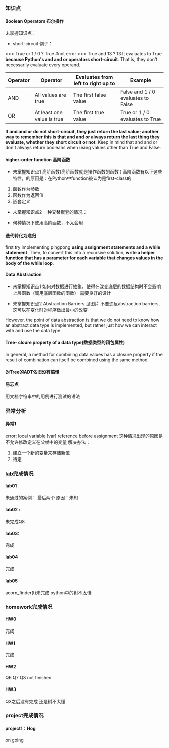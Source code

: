 ### 知识点
#### Boolean Operators 布尔操作
未掌握知识点：
- short-circuit
例子：

\>>> True or 1 / 0
? True #not error
\>>> True and 13
? 13
It evaluates to True **because Python's and and or operators short-circuit**. 
That is, they don't necessarily evaluate every operand.

|Operator | Operator | Evaluates from left to right up to | Example |
| -----| -----| ------| ------| 
|AND| All values are true | The first false value | False and 1 / 0 evaluates to False|
|OR | At least one value is true | The first true value | True or 1 / 0 evaluates to True |

**If and and or do not short-circuit, they just return the last value; another way to remember this is that and and or always return the last thing they evaluate, whether they short circuit or not**. Keep in mind that and and or don't always return booleans when using values other than True and False.


#### higher-order function 高阶函数
- 未掌握知识点1
高阶函数(高阶函数就是操作函数的函数 )
高阶函数有以下这些特性，的原因是：在Python中function被认为是first-class的
1. 函数作为参数
2. 函数作为返回值
3. 嵌套定义

- 未掌握知识点2
一种交替嵌套的情况：

- 何种情况下使用高阶函数，不太会用

#### 迭代转化为递归

first try implementing pingpong **using assignment statements and a while statement**.
 Then, to convert this into a recursive solution, 
 **write a helper function that has a parameter for each variable that changes values in the body of the while loop**.

#### Data Abstraction
- 未掌握知识点1
如何对数据进行抽象，使得在改变底层的数据结构时不会影响上层函数（调用底层函数的函数）
需要良好的设计

- 未掌握知识点2
Abstraction Barriers
见图片
不要违反abstraction barriers, 这可以在变化时对程序做出最小的改变

However, the point of data abstraction is that we do not need
to know how an abstract data type is implemented, but rather just how we can interact with and use the data type.

#### Tree- cloure property of a data type(数据类型的闭包属性)
In general, a method for combining data values has a closure property if the result of combination can itself be combined using the same method



#### 对Tree的ADT依旧没有搞懂




#### 易忘点
用文档字符串中的用例进行测试的语法





### 异常分析
#### 异常1
error: local variable [var] reference before assignment
这种情况出现的原因是不允许修改定义在父帧中的变量
解决办法：
1. 建立一个新的变量来存储新值
2. 待定




### lab完成情况
#### lab01
未通过的案例： 最后两个  原因：未知
#### lab02 : 
未完成Q8
#### lab03:
完成
#### lab04
完成
#### lab05
acorn_finder(t)未完成   python中的树不太懂

### homework完成情况
#### HW0
完成
#### HW1
完成
#### HW2
Q6 Q7 Q8 not finished
#### HW3
Q3之后没有完成  还是树不太懂



### project完成情况
#### project1：Hog
on going
